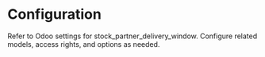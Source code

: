 # Configuration

Refer to Odoo settings for stock_partner_delivery_window. Configure related models, access rights, and options as needed.
